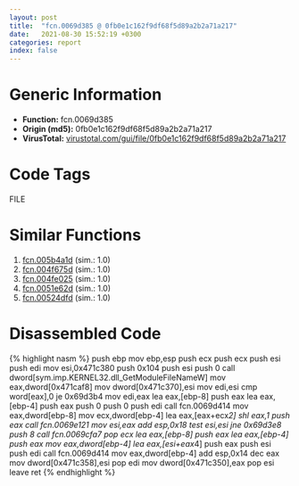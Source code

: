 ```yaml
---
layout: post
title:  "fcn.0069d385 @ 0fb0e1c162f9df68f5d89a2b2a71a217"
date:   2021-08-30 15:52:19 +0300
categories: report
index: false
---
```


# Generic Information
- **Function:** fcn.0069d385
- **Origin (md5):** 0fb0e1c162f9df68f5d89a2b2a71a217
- **VirusTotal:** [virustotal.com/gui/file/0fb0e1c162f9df68f5d89a2b2a71a217][virustotal_ref]

# Code Tags
<span class="tag" id="FILE">FILE</span>


# Similar Functions

1. [fcn.005b4a1d][similar_1_ref] (sim.: 1.0)
2. [fcn.004f675d][similar_2_ref] (sim.: 1.0)
3. [fcn.004fe025][similar_3_ref] (sim.: 1.0)
4. [fcn.0051e62d][similar_4_ref] (sim.: 1.0)
5. [fcn.00524dfd][similar_5_ref] (sim.: 1.0)


# Disassembled Code

{% highlight nasm %}
push ebp
mov ebp,esp
push ecx
push ecx
push esi
push edi
mov esi,0x471c380
push 0x104
push esi
push 0
call dword[sym.imp.KERNEL32.dll_GetModuleFileNameW]
mov eax,dword[0x471caf8]
mov dword[0x471c370],esi
mov edi,esi
cmp word[eax],0
je 0x69d3b4
mov edi,eax
lea eax,[ebp-8]
push eax
lea eax,[ebp-4]
push eax
push 0
push 0
push edi
call fcn.0069d414
mov eax,dword[ebp-8]
mov ecx,dword[ebp-4]
lea eax,[eax+ecx*2]
shl eax,1
push eax
call fcn.0069e121
mov esi,eax
add esp,0x18
test esi,esi
jne 0x69d3e8
push 8
call fcn.0069cfa7
pop ecx
lea eax,[ebp-8]
push eax
lea eax,[ebp-4]
push eax
mov eax,dword[ebp-4]
lea eax,[esi+eax*4]
push eax
push esi
push edi
call fcn.0069d414
mov eax,dword[ebp-4]
add esp,0x14
dec eax
mov dword[0x471c358],esi
pop edi
mov dword[0x471c350],eax
pop esi
leave
ret
{% endhighlight %}


[similar_1_ref]: /report/fcn.005b4a1d@2694aedb5e4f4308d70d56b7790b8855
[similar_2_ref]: /report/fcn.004f675d@ef3a0211d1ddb224667e2aa0d915337b
[similar_3_ref]: /report/fcn.004fe025@557dcbbf2711fedc520328fbbc657056
[similar_4_ref]: /report/fcn.0051e62d@da37d90419c1292c0f16cbfd1f66402d
[similar_5_ref]: /report/fcn.00524dfd@899b53af173c4215df56bb7ae747cad7
[virustotal_ref]: https://www.virustotal.com/gui/file/0fb0e1c162f9df68f5d89a2b2a71a217